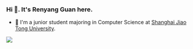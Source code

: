 ### Hi 👋. It's Renyang Guan here. 

- 🌱 I'm a junior student majoring in Computer Science at [Shanghai Jiao Tong University](https://www.sjtu.edu.cn/).

![](https://github-readme-stats.vercel.app/api?username=guanrenyang)



<!--
**guanrenyang/guanrenyang** is a ✨ _special_ ✨ repository because its `README.md` (this file) appears on your GitHub profile.

Here are some ideas to get you started:

- 🔭 I’m currently working on ...
- 🌱 I’m currently learning ...
- 👯 I’m looking to collaborate on ...
- 🤔 I’m looking for help with ...
- 💬 Ask me about ...
- 📫 How to reach me: ...
- 😄 Pronouns: ...
- ⚡ Fun fact: ...
-->
